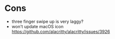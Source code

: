 
# Cons

- three finger swipe up is very laggy?
- won't update macOS icon https://github.com/alacritty/alacritty/issues/3926
